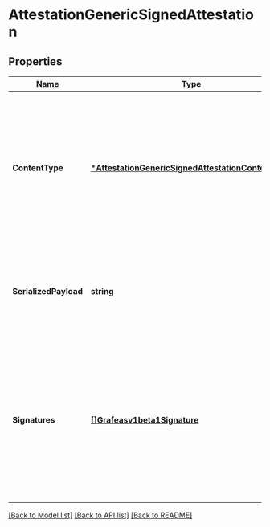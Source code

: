 # AttestationGenericSignedAttestation

## Properties
Name | Type | Description | Notes
------------ | ------------- | ------------- | -------------
**ContentType** | [***AttestationGenericSignedAttestationContentType**](attestationGenericSignedAttestationContentType.md) | Type (for example schema) of the attestation payload that was signed. The verifier must ensure that the provided type is one that the verifier supports, and that the attestation payload is a valid instantiation of that type (for example by validating a JSON schema). | [optional] [default to null]
**SerializedPayload** | **string** | The serialized payload that is verified by one or more &#x60;signatures&#x60;. The encoding and semantic meaning of this payload must match what is set in &#x60;content_type&#x60;. | [optional] [default to null]
**Signatures** | [**[]Grafeasv1beta1Signature**](grafeasv1beta1Signature.md) | One or more signatures over &#x60;serialized_payload&#x60;.  Verifier implementations should consider this attestation message verified if at least one &#x60;signature&#x60; verifies &#x60;serialized_payload&#x60;.  See &#x60;Signature&#x60; in common.proto for more details on signature structure and verification. | [optional] [default to null]

[[Back to Model list]](../README.md#documentation-for-models) [[Back to API list]](../README.md#documentation-for-api-endpoints) [[Back to README]](../README.md)


